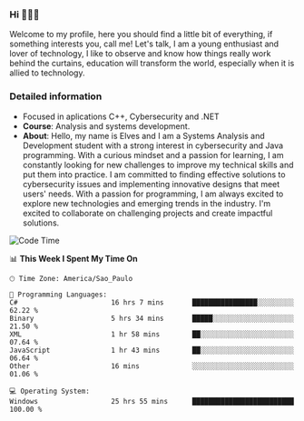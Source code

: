 


### Hi 🙋🏽‍♂️

Welcome to my profile, here you should find a little bit of everything, if something interests you, call me! Let's talk,
I am a young enthusiast and lover of technology, I like to observe and know how things really work behind the curtains, 
education will transform the world, especially when it is allied to technology.

### Detailed information
* Focused in aplications C++, Cybersecurity and .NET
* **Course**: Analysis and systems development.
* **About**: Hello, my name is Elves and I am a Systems Analysis and Development student with a strong interest in cybersecurity and Java programming. With a curious mindset and a passion for learning, I am constantly looking for new challenges to improve my technical skills and put them into practice. I am committed to finding effective solutions to cybersecurity issues and implementing innovative designs that meet users' needs. With a passion for programming, I am always excited to explore new technologies and emerging trends in the industry. I'm excited to collaborate on challenging projects and create impactful solutions.

<!--START_SECTION:waka-->
![Code Time](http://img.shields.io/badge/Code%20Time-168%20hrs%2055%20mins-blue)

📊 **This Week I Spent My Time On** 

```text
🕑︎ Time Zone: America/Sao_Paulo

💬 Programming Languages: 
C#                       16 hrs 7 mins       ████████████████░░░░░░░░░   62.22 % 
Binary                   5 hrs 34 mins       █████░░░░░░░░░░░░░░░░░░░░   21.50 % 
XML                      1 hr 58 mins        ██░░░░░░░░░░░░░░░░░░░░░░░   07.64 % 
JavaScript               1 hr 43 mins        ██░░░░░░░░░░░░░░░░░░░░░░░   06.64 % 
Other                    16 mins             ░░░░░░░░░░░░░░░░░░░░░░░░░   01.06 % 

💻 Operating System: 
Windows                  25 hrs 55 mins      █████████████████████████   100.00 % 
```


<!--END_SECTION:waka-->


